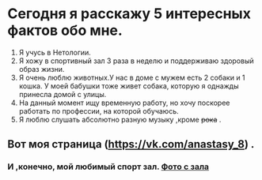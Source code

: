 #  Сегодня я расскажу 5 интересных фактов обо мне. #

1. Я учусь в Нетологии. 
2. Я хожу в спортивный зал 3 раза в неделю и поддерживаю здоровый образ жизни.
3. Я очень люблю животных.У нас в доме с мужем есть 2 собаки и 1 кошка. У моей бабушки тоже живет собака, которую я однажды принесла домой с улицы.
4. На данный момент ищу временную работу, но хочу поскорее работать по профессии, на которой обучаюсь.
5. Я люблю слушать абсолютно разную музыку ,кроме ~~рока~~ .

## Вот моя страница  (https://vk.com/anastasy_8) . ##
###  И ,конечно, мой любимый спорт зал. [Фото с зала](https://monosnap.com/file/dZi8H4CimkTeLgTfxYpDULhuNEgHmO)  ##
